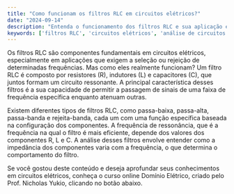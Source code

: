 ```yaml
---
title: "Como funcionam os filtros RLC em circuitos elétricos?"
date: "2024-09-14"
description: "Entenda o funcionamento dos filtros RLC e sua aplicação em circuitos elétricos."
keywords: ['filtros RLC', 'circuitos elétricos', 'análise de circuitos', 'componentes passivos']
---
```


Os filtros RLC são componentes fundamentais em circuitos elétricos, especialmente em aplicações que exigem a seleção ou rejeição de determinadas frequências. Mas como eles realmente funcionam? Um filtro RLC é composto por resistores (R), indutores (L) e capacitores (C), que juntos formam um circuito ressonante. A principal característica desses filtros é a sua capacidade de permitir a passagem de sinais de uma faixa de frequência específica enquanto atenuam outras.

Existem diferentes tipos de filtros RLC, como passa-baixa, passa-alta, passa-banda e rejeita-banda, cada um com uma função específica baseada na configuração dos componentes. A frequência de ressonância, que é a frequência na qual o filtro é mais eficiente, depende dos valores dos componentes R, L e C. A análise desses filtros envolve entender como a impedância dos componentes varia com a frequência, o que determina o comportamento do filtro.

Se você gostou deste conteúdo e deseja aprofundar seus conhecimentos em circuitos elétricos, conheça o curso online Domínio Elétrico, criado pelo Prof. Nicholas Yukio, clicando no botão abaixo.